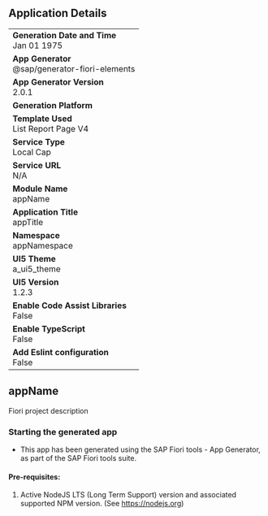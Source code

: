 ## Application Details
|               |
| ------------- |
|**Generation Date and Time**<br>Jan 01 1975|
|**App Generator**<br>@sap/generator-fiori-elements|
|**App Generator Version**<br>2.0.1|
|**Generation Platform**<br>|
|**Template Used**<br>List Report Page V4|
|**Service Type**<br>Local Cap|
|**Service URL**<br>N/A|
|**Module Name**<br>appName|
|**Application Title**<br>appTitle|
|**Namespace**<br>appNamespace|
|**UI5 Theme**<br>a_ui5_theme|
|**UI5 Version**<br>1.2.3|
|**Enable Code Assist Libraries**<br>False|
|**Enable TypeScript**<br>False|
|**Add Eslint configuration**<br>False|

## appName

Fiori project description

### Starting the generated app

-   This app has been generated using the SAP Fiori tools - App Generator, as part of the SAP Fiori tools suite.  

#### Pre-requisites:

1. Active NodeJS LTS (Long Term Support) version and associated supported NPM version.  (See https://nodejs.org)



